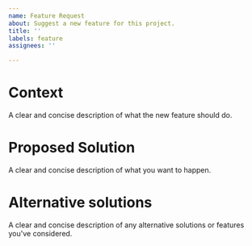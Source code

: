```yaml
---
name: Feature Request
about: Suggest a new feature for this project.
title: ''
labels: feature
assignees: ''

---
```


Context
======

A clear and concise description of what the new feature should do.

Proposed Solution
=============

A clear and concise description of what you want to happen.

Alternative solutions
=============
A clear and concise description of any alternative solutions or features you've considered.
